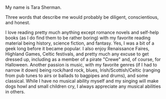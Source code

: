 My name is Tara Sherman.

Three words that describe me would probably be diligent, conscientious, and honest.

I love reading pretty much anything except romance novels and self-help books (as I do find them to be rather boring) with my favorite reading material being history, science fiction, and fantasy. Yes, I was a bit of a geek long before it became popular. I also enjoy Renaissance Faires, Highland Games, Celtic festivals, and pretty much any excuse to get dressed up, including as a member of a pirate "Crewe" and, of course, for Halloween. Another passion is music, with my favorite genres (if I had to narrow it down) being rock/hard rock, blues, Irish/Scottish/Celtic (ranging from pub tunes to airs or ballads to bagpipes and drums), and some classical. While I have no musical ability myself and my singing will make dogs howl and small children cry, I always appreciate any musical abilities in others.